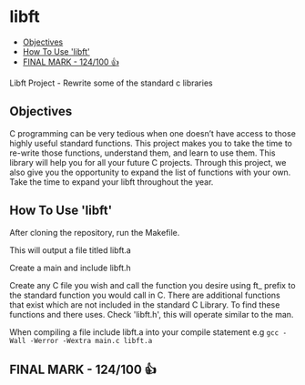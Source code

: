 # libft <!-- omit in toc -->

- [Objectives](#objectives)
- [How To Use 'libft'](#how-to-use-libft)
- [FINAL MARK - 124/100 👍](#final-mark---124100-)

Libft Project - Rewrite some of the standard c libraries

## Objectives

C programming can be very tedious when one doesn’t have access to those highly useful
standard functions. This project makes you to take the time to re-write those functions,
understand them, and learn to use them. This library will help you for all your future C
projects.
Through this project, we also give you the opportunity to expand the list of functions
with your own. Take the time to expand your libft throughout the year.

## How To Use 'libft'

After cloning the repository, run the Makefile.

This will output a file titled libft.a

Create a main and include libft.h

Create any C file you wish and call the function you desire using ft_ prefix to the standard
function you would call in C. There are additional functions that exist which are not included
in the standard C Library. To find these functions and there uses. Check 'libft.h', this will
operate similar to the man.

When compiling a file include libft.a into your compile statement e.g `gcc -Wall -Werror -Wextra main.c libft.a`

## FINAL MARK - 124/100 👍
